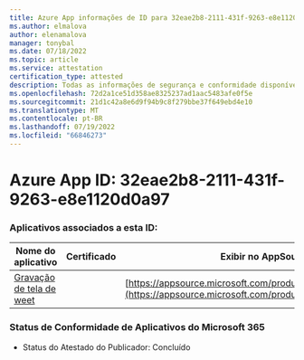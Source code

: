 ```yaml
---
title: Azure App informações de ID para 32eae2b8-2111-431f-9263-e8e1120d0a97
ms.author: elmalova
author: elenamalova
manager: tonybal
ms.date: 07/18/2022
ms.topic: article
ms.service: attestation
certification_type: attested
description: Todas as informações de segurança e conformidade disponíveis para 32eae2b8-2111-431f-9263-e8e1120d0a97.
ms.openlocfilehash: 72d2a1ce51d358ae8325237ad1aac5483afe0f5e
ms.sourcegitcommit: 21d1c42a8e6d9f94b9c8f279bbe37f649ebd4e10
ms.translationtype: MT
ms.contentlocale: pt-BR
ms.lasthandoff: 07/19/2022
ms.locfileid: "66846273"
---
```

# <a name="azure-app-id-32eae2b8-2111-431f-9263-e8e1120d0a97"></a>Azure App ID: 32eae2b8-2111-431f-9263-e8e1120d0a97


### <a name="apps-associated-with-this-id"></a>Aplicativos associados a esta ID:
| **Nome do aplicativo** | **Certificado** | **Exibir no AppSource** |
|--------------|---------------|-----------------------|
| [Gravação de tela de weet](../forward/WA200003284.md) |  | [https://appsource.microsoft.com/product/office/WA200003284](https://appsource.microsoft.com/product/office/WA200003284) |

### <a name="microsoft-365-app-compliance-status"></a>Status de Conformidade de Aplicativos do Microsoft 365
- Status do Atestado do Publicador: Concluído
